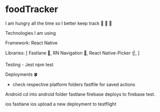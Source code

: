 # foodTracker

I am hungry all the time so I better keep track 🥑 🍰 🥧

Technologies I am using

Framework: React Native

Libraries: [
Fastlane 🙏,
RN Navigation 🚦,
React Native-Picker ☝️,
]

Testing - Jest
npm test

Deployments 🍀

- check respective platform folders fastfile for saved actions

Android
cd into android folder
fastlane firebase
deploys to firebase test.

ios
fastlane ios
upload a new deployment to testflight

